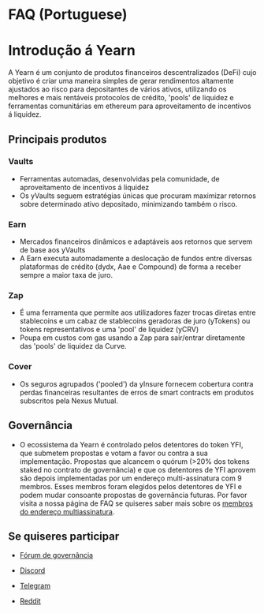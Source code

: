 # FAQ \(Portuguese\)

# Introdução á Yearn

A Yearn é um conjunto de produtos financeiros descentralizados (DeFi) cujo objetivo é criar uma maneira simples de gerar rendimentos altamente ajustados ao risco para depositantes de vários ativos, utilizando os melhores e mais rentáveis protocolos de crédito, 'pools' de liquidez e ferramentas comunitárias em ethereum para aproveitamento de incentivos á liquidez.

## Principais produtos

### Vaults

- Ferramentas automadas, desenvolvidas pela comunidade, de aproveitamento de incentivos á liquidez
- Os yVaults seguem estratégias únicas que procuram maximizar retornos sobre determinado ativo depositado, minimizando também o risco.

### Earn

- Mercados financeiros dinâmicos e adaptáveis aos retornos que servem de base aos yVaults
- A Earn executa automadamente a deslocação de fundos entre diversas plataformas de crédito (dydx, Aae e Compound) de forma a receber sempre a maior taxa de juro.

### Zap

- É uma ferramenta que permite aos utilizadores fazer trocas diretas entre stablecoins e um cabaz de stablecoins geradoras de juro (yTokens) ou tokens representativos e uma 'pool' de liquidez (yCRV)
- Poupa em custos com gas usando a Zap para sair/entrar diretamente das 'pools' de liquidez da Curve.

### Cover

- Os seguros agrupados ('pooled') da yInsure fornecem cobertura contra perdas financeiras resultantes de erros de smart contracts em produtos subscritos pela Nexus Mutual.

## Governância

- O ecossistema da Yearn é controlado pelos detentores do token YFI, que submetem propostas e votam a favor ou contra a sua implementação. Propostas que alcancem o quórum (>20% dos tokens staked no contrato de governância) e que os detentores de YFI aprovem são depois implementadas por um endereço multi-assinatura com 9 membros. Esses membros foram elegidos pelos detentores de YFI e podem mudar consoante propostas de governância futuras. Por favor visita a nossa página de FAQ se quiseres saber mais sobre os [membros do endereço multiassinatura](https://docs.yearn.finance/faq#who-are-the-9-multisig-signers).

## Se quiseres participar

- [Fórum de governância](https://gov.yearn.finance/)

- [Discord](https://discord.gg/JdbkVN)

- [Telegram](https://t.me/yearnfinance)

- [Reddit](https://www.reddit.com/r/yearn_finance/)

